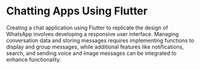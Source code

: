# Chatting Apps Using Flutter

Creating a chat application using Flutter to replicate the design of WhatsApp involves developing a responsive user interface. Managing conversation data and storing messages requires implementing functions to display and group messages, while additional features like notifications, search, and sending voice and image messages can be integrated to enhance functionality.
